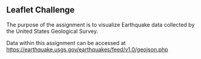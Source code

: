 ## Leaflet Challenge

The purpose of the assignment is to visualize Earthquake data collected by the United States Geological Survey.

Data within this assignment can be accessed at https://earthquake.usgs.gov/earthquakes/feed/v1.0/geojson.php

